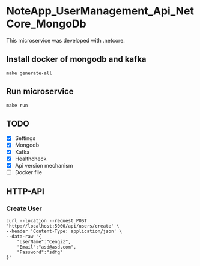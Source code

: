 # NoteApp_UserManagement_Api_NetCore_MongoDb
This microservice was developed with .netcore. 

## Install docker of mongodb and kafka
```console
make generate-all
```

## Run microservice
```console
make run
```

## TODO
- [x] Settings 
- [x] Mongodb 
- [x] Kafka
- [x] Healthcheck
- [x] Api version mechanism
- [ ] Docker file

## HTTP-API
### Create User
```console
curl --location --request POST 'http://localhost:5000/api/users/create' \
--header 'Content-Type: application/json' \
--data-raw '{
    "UserName":"Cengiz",
    "Email":"asd@asd.com",
    "Password":"sdfg"
}'
```

